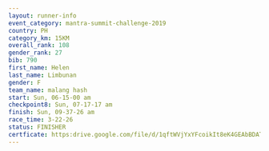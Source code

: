 ```yaml
---
layout: runner-info 
event_category: mantra-summit-challenge-2019 
country: PH
category_km: 15KM 
overall_rank: 108
gender_rank: 27
bib: 790
first_name: Helen
last_name: Limbunan
gender: F
team_name: malang hash
start: Sun, 06-15-00 am
checkpoint8: Sun, 07-17-17 am
finish: Sun, 09-37-26 am
race_time: 3-22-26
status: FINISHER
certficate: https:drive.google.com/file/d/1qftWVjYxYFcoikIt8eK4GEAbBDATe_8Q/view?usp=sharing
---
```

